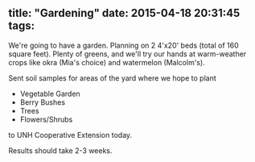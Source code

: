 title: "Gardening"
date: 2015-04-18 20:31:45
tags:
---

We're going to have a garden. Planning on 2 4'x20' beds (total of 160 square
feet). Plenty of greens, and we'll try our hands at warm-weather crops like okra
(Mia's choice) and watermelon (Malcolm's).

Sent soil samples for areas of the yard where we hope to plant

 - Vegetable Garden
 - Berry Bushes
 - Trees
 - Flowers/Shrubs

to UNH Cooperative Extension today.

Results should take 2-3 weeks.
